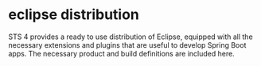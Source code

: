 # eclipse distribution
STS 4 provides a ready to use distribution of Eclipse, equipped with all the necessary extensions and plugins that are useful to develop Spring Boot apps.
The necessary product and build definitions are included here.
